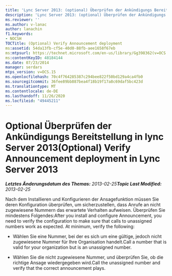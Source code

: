 ```yaml
---
title: 'Lync Server 2013: (optional) Überprüfen der Ankündigungs Bereitstellung'
description: 'Lync Server 2013: (optional) Überprüfen der Ankündigungs Bereitstellung.'
ms.reviewer: ''
ms.author: v-lanac
author: lanachin
f1.keywords:
- NOCSH
TOCTitle: (Optional) Verify Announcement deployment
ms:assetid: 54da13fb-cf5e-40d0-88fb-aee1658f67eb
ms:mtpsurl: https://technet.microsoft.com/en-us/library/Gg398362(v=OCS.15)
ms:contentKeyID: 48184144
ms.date: 07/23/2014
manager: serdars
mtps_version: v=OCS.15
ms.openlocfilehash: 70c4f764285387c294bee822f50bd129a4ca4fb0
ms.sourcegitcommit: 36fee89bb887bea4f18b19f17a8c69daf5bc423d
ms.translationtype: MT
ms.contentlocale: de-DE
ms.lasthandoff: 11/26/2020
ms.locfileid: "49445211"
---
```

# <a name="optional-verify-announcement-deployment-in-lync-server-2013"></a><span data-ttu-id="3be1e-103">Optional Überprüfen der Ankündigungs Bereitstellung in lync Server 2013</span><span class="sxs-lookup"><span data-stu-id="3be1e-103">(Optional) Verify Announcement deployment in Lync Server 2013</span></span>

<div data-xmlns="http://www.w3.org/1999/xhtml">

<div class="topic" data-xmlns="http://www.w3.org/1999/xhtml" data-msxsl="urn:schemas-microsoft-com:xslt" data-cs="https://msdn.microsoft.com/">

<div data-asp="https://msdn2.microsoft.com/asp">



</div>

<div id="mainSection">

<div id="mainBody"><span data-ttu-id="3be1e-104">

<span> </span></span><span class="sxs-lookup"><span data-stu-id="3be1e-104">

<span> </span></span></span>

<span data-ttu-id="3be1e-105">_**Letztes Änderungsdatum des Themas:** 2013-02-25_</span><span class="sxs-lookup"><span data-stu-id="3be1e-105">_**Topic Last Modified:** 2013-02-25_</span></span>

<span data-ttu-id="3be1e-p101">Nach dem Installieren und Konfigurieren der Ansagefunktion müssen Sie deren Konfiguration überprüfen, um sicherzustellen, dass Anrufe an nicht zugewiesene Nummern das erwartete Verhalten aufweisen. Überprüfen Sie mindestens Folgendes:</span><span class="sxs-lookup"><span data-stu-id="3be1e-p101">After you install and configure Announcement, you need to verify the configuration to make sure that calls to unassigned numbers work as expected. At minimum, verify the following:</span></span>

  - <span data-ttu-id="3be1e-108">Wählen Sie eine Nummer, bei der es sich um eine gültige, jedoch nicht zugewiesene Nummer für Ihre Organisation handelt.</span><span class="sxs-lookup"><span data-stu-id="3be1e-108">Call a number that is valid for your organization but is an unassigned number.</span></span>

  - <span data-ttu-id="3be1e-109">Wählen Sie die nicht zugewiesene Nummer, und überprüfen Sie, ob die richtige Ansage wiedergegeben wird.</span><span class="sxs-lookup"><span data-stu-id="3be1e-109">Call the unassigned number and verify that the correct announcement plays.</span></span>

<span data-ttu-id="3be1e-110"></div>

<span> </span>

</div>

</div>

</span><span class="sxs-lookup"><span data-stu-id="3be1e-110"></div>

<span> </span>

</div>

</div>

</span></span></div>

